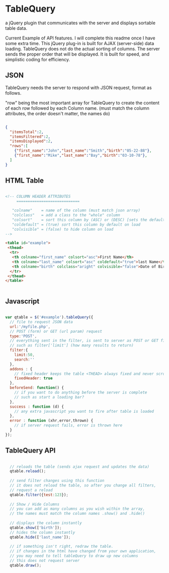 TableQuery
==========

a jQuery plugin that communicates with the server and displays sortable table data.


Current Example of API features. I will complete this readme once I have some extra time. 
This jQuery plug-in is built for AJAX (server-side) data loading. 
TableQuery does not do the actual sorting of columns. The server sends the proper order that will be displayed. 
It is built for speed, and simplistic coding for efficiency.


JSON
--
TableQuery needs the server to respond with JSON request, format as follows.

"row" being the most important array for TableQuery to create the content of each row
followed by each Column name. (must match the column attributes, the order doesn't matter, the names do)

```json

{
  "itemsTotal":2,
  "itemsFiltered":2,
  "itemsDisplayed":2,
  "rows":[
    {"first_name":"John","last_name":"Smith","birth":"05-22-88"},
    {"first_name":"Mike","last_name":"Bay","birth":"03-10-78"}, 
  ]
}

```

HTML Table
--

```html

<!-- COLUMN HEADER ATTRIBUTES
     ============================

   "colname"    = name of the column (must match json array)
   "colclass"   = add a class to the "whole" column
   "colsort"    = sort this column by (ASC) or (DESC) [sets the default sortby] or (false) disable sorting
   "coldefault" = (true) sort this column by default on load
   "colvisible" = (false) to hide column on load
-->

<table id="example">
 <thead>
  <tr>
   <th colname="first_name" colsort="asc">First Name</th>
   <th colname="last_name" colsort="asc" coldefault="true">last Name</th>
   <th colname="birth" colclass="aright" colvisible="false">Date of Birth</th>
  </tr>
 </thead>
</table>
      
```

Javascript
--

```javascript

var qtable = $('#example').tableQuery({
  // file to request JSON data
  url:'/myfile.php',
  // POST (form) or GET (url param) request
  type:'POST',
  // everything sent in the filter, is sent to server as POST or GET filter[] array
  // such as filter['limit'] (how many results to return) 
  filter:{
    limit:50,
    search:''
  },
  addons : {
    // fixed header keeps the table <THEAD> always fixed and never scrolls off screen
    fixedHeader: true
  },
  beforeSend: function() {
    // if you want to do anything before the server is complete
    // such as start a loading bar?
  },
  success : function (d) {
    // any extra javascript you want to fire after table is loaded
  },
  error : function (xhr,error,thrown) {
    // if server request fails, error is thrown here
  }
});

  ```
  
  
TableQuery API
---
```javascript

  // reloads the table (sends ajax request and updates the data)
  qtable.reload();
  
  // send filter changes using this function
  // it does not reload the table, so after you change all filters,
  // request a reload
  qtable.filter({test:123});
  
  // Show / Hide Columns
  // you can add as many columns as you wish within the array,
  // the names must match the column names .show() and .hide() 
  
  // displays the column instantly
  qtable.show(['birth']);
  // hides the column instantly
  qtable.hide(['last_name']);
  
  // if something isn't right, redraw the table. 
  // if changes in the html have changed from your own application,
  // you may need to tell tableQuery to draw up new columns
  // this does not request server
  qtable.draw();

```
  
  
